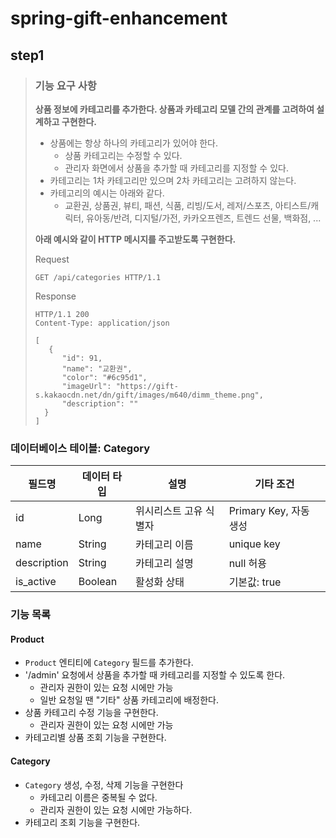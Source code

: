 # spring-gift-enhancement

## step1
> ### 기능 요구 사항
> **상품 정보에 카테고리를 추가한다. 상품과 카테고리 모델 간의 관계를 고려하여 설계하고 구현한다.**
> - 상품에는 항상 하나의 카테고리가 있어야 한다.
>   - 상품 카테고리는 수정할 수 있다.
>   - 관리자 화면에서 상품을 추가할 때 카테고리를 지정할 수 있다.
> - 카테고리는 1차 카테고리만 있으며 2차 카테고리는 고려하지 않는다. 
> - 카테고리의 예시는 아래와 같다.
>   - 교환권, 상품권, 뷰티, 패션, 식품, 리빙/도서, 레저/스포츠, 아티스트/캐릭터, 유아동/반려, 디지털/가전, 카카오프렌즈, 트렌드 선물, 백화점, ...
>   
> **아래 예시와 같이 HTTP 메시지를 주고받도록 구현한다.**
> 
> Request
> ```
> GET /api/categories HTTP/1.1
> ```
> Response
> ```
> HTTP/1.1 200
> Content-Type: application/json
> 
> [
>    {
>       "id": 91,
>       "name": "교환권",
>       "color": "#6c95d1",
>       "imageUrl": "https://gift-s.kakaocdn.net/dn/gift/images/m640/dimm_theme.png",
>       "description": ""
>   }
> ]
> ```

### 데이터베이스 테이블: Category
| 필드명         | 데이터 타입  | 설명           | 기타 조건              |
|-------------|---------|--------------|--------------------|
| id          | Long    | 위시리스트 고유 식별자 | Primary Key, 자동 생성 |
| name        | String  | 카테고리 이름      | unique key         |
| description | String  | 카테고리 설명      | null 허용            |
| is_active   | Boolean     | 활성화 상태      | 기본값: true    |

### 기능 목록
#### Product
- `Product` 엔티티에 `Category` 필드를 추가한다. 
- '/admin' 요청에서 상품을 추가할 때 카테고리를 지정할 수 있도록 한다.
  - 관리자 권한이 있는 요청 시에만 가능
  - 일반 요청일 땐 "기타" 상품 카테고리에 배정한다.
- 상품 카테고리 수정 기능을 구현한다.
  - 관리자 권한이 있는 요청 시에만 가능
- 카테고리별 상품 조회 기능을 구현한다.

#### Category
- `Category` 생성, 수정, 삭제 기능을 구현한다
  - 카테고리 이름은 중복될 수 없다.
  - 관리자 권한이 있는 요청 시에만 가능하다.
- 카테고리 조회 기능을 구현한다.